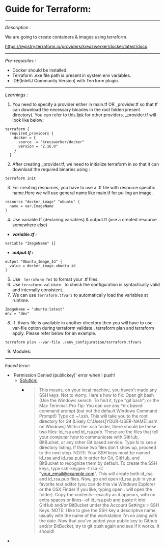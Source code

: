 # Guide for Terraform:

---
_Description :_

We are going to create containers & images using terraform. 

https://registry.terraform.io/providers/kreuzwerker/docker/latest/docs

----

_Pre-requisites :_
- Docker should be Installed. 
- Terraform .exe file path is present in system env variables.
- IDE(IntellJ Community Version) with Terrform plugin.

---

_Learnings :_
1) You need to specify a provider either in main.tf OR _provider.tf so that tf can download the necessary binaries in the root folder(present directory).
   You can refer to this [link](https://registry.terraform.io/browse/providers) for other providers.
   _provider.tf will look like below:

```
terraform {
  required_providers {
    docker = {
      source  = "kreuzwerker/docker"
      version = "2.16.0"
    }
  }

```
2) After creating _provider.tf, we need to initialize terraform in so that it can download the required binaries using :
```
terraform init
```
3) For creating resources, you have to use a .tf file with resource specific name.Here we will use general name like main.tf for pulling an image.
```
resource "docker_image" "ubuntu" {
  name = var.ImageName
}
```
4) Use variable.tf (declaring variables) & output.tf (use a created resource somewhere else)
* **_variable.tf :_**
```
variable "ImageName" {}
```

* **_output.tf :_**
```
output "Ubuntu_Image_Id" {
  value = docker_image.ubuntu.id
}
```

5) Use ``` terraform fmt``` to format your .tf files.
6) Use ``` terraform validate  ``` to check the configuration is syntactically valid and internally consistent.
7) We can use ``` terraform.tfvars ``` to automatically load the variables at runtime.
``` 
ImageName = "ubuntu:latest" 
env = "dev"
```
8) If .tfvars file is available in another directory
then you will have to use --var-file option during terraform validate
, terraform plan and terraform apply. Please refer below for an example.
```
terraform plan --var-file ./env_configuration/terraform.tfvars
```
9) Modules:


---

_Faced Error:_

* 'Permission Denied (publickey)' error when I push!
  * [Solution:](https://gist.github.com/adamjohnson/5682757) 
    * > This means, on your local machine, you haven't made any SSH keys. Not to worry. Here's how to fix: 
      > Open git bash (Use the Windows search. To find it, type "git bash") or the Mac Terminal. Pro Tip: You can use any *nix based command prompt (but not the default Windows Command Prompt!)
      > Type cd ~/.ssh. This will take you to the root directory for Git (Likely C:\Users\[YOUR-USER-NAME]\.ssh\ on Windows)
      > Within the .ssh folder, there should be these two files: id_rsa and id_rsa.pub. These are the files that tell your computer how to communicate with GitHub, BitBucket, or any other Git based service. Type ls to see a directory listing. If those two files don't show up, proceed to the next step. NOTE: Your SSH keys must be named id_rsa and id_rsa.pub in order for Git, GitHub, and BitBucket to recognize them by default. 
      > To create the SSH keys, type ssh-keygen -t rsa -C "your_email@example.com". This will create both id_rsa and id_rsa.pub files. 
      > Now, go and open id_rsa.pub in your favorite text editor (you can do this via Windows Explorer or the OSX Finder if you like, typing open . will open the folder). 
      > Copy the contents--exactly as it appears, with no extra spaces or lines--of id_rsa.pub and paste it into GitHub and/or BitBucket under the Account Settings > SSH Keys. NOTE: I like to give the SSH key a descriptive name, usually with the name of the workstation I'm on along with the date. 
      > Now that you've added your public key to Github and/or BitBucket, try to git push again and see if it works. It should!
* 